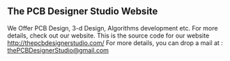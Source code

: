 ## The PCB Designer Studio Website
We Offer PCB Design, 3-d Design, Algorithms development etc. For more details, check out our website. 
This is the source code for our website http://thepcbdesignerstudio.com/
For more details, you can drop a mail at : thePCBDesignerStudio@gmail.com
